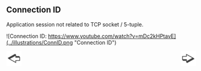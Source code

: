 ## Connection ID

Application session not related to TCP socket / 5-tuple.

![Connection ID: https://www.youtube.com/watch?v=mDc2kHPtavE](../illustrations/ConnID.png "Connection ID")

<a href="./slide15.md"><img align="left" src="../illustrations/left.png" width="40" height="40" title="Previous slide" alt="Previous slide"></a>
<a href="./demo.md"><img align="right" src="../illustrations/right.png" width="40" height="40" title="Next slide" alt="Next slide"></a>